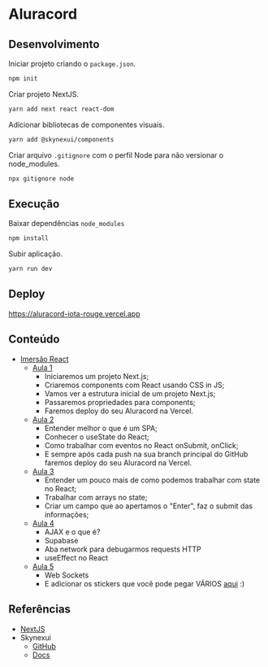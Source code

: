# Aluracord

## Desenvolvimento

Iniciar projeto criando o `package.json`.
```sh
npm init
```

Criar projeto NextJS.
```sh
yarn add next react react-dom
```

Adicionar bibliotecas de componentes visuais.
```sh
yarn add @skynexui/components
```

Criar arquivo `.gitignore` com o perfil Node para não versionar o node_modules.
```sh
npx gitignore node
```
## Execução

Baixar dependências `node_modules`
```sh
npm install
```

Subir aplicação.
```sh
yarn run dev
```

## Deploy

https://aluracord-iota-rouge.vercel.app

## Conteúdo

- [Imersão React](https://www.alura.com.br/imersao-react)
    - [Aula 1](https://www.alura.com.br/imersao-react/aula01-react-aluracord)
        - Iniciaremos um projeto Next.js;
        - Criaremos components com React usando CSS in JS;
        - Vamos ver a estrutura inicial de um projeto Next.js;
        - Passaremos propriedades para components;
        - Faremos deploy do seu Aluracord na Vercel.
    - [Aula 2](https://www.alura.com.br/imersao-react/aula02-react-state-form)
        - Entender melhor o que é um SPA;
        - Conhecer o useState do React;
        - Como trabalhar com eventos no React onSubmit, onClick;
        - E sempre após cada push na sua branch principal do GitHub faremos deploy do seu Aluracord na Vercel.
    - [Aula 3](https://www.alura.com.br/imersao-react/aula03-chat-offline)
        - Entender um pouco mais de como podemos trabalhar com state no React;
        - Trabalhar com arrays no state;
        - Criar um campo que ao apertamos o "Enter", faz o submit das informações;
    - [Aula 4](https://www.alura.com.br/imersao-react/aula04-supabase-e-ajax)
        - AJAX e o que é?
        - Supabase
        - Aba network para debugarmos requests HTTP
        - useEffect no React
    - [Aula 5](https://www.alura.com.br/imersao-react/aula05-chat-e-realtime)
        - Web Sockets
        - E adicionar os stickers que você pode pegar VÁRIOS [aqui](https://github.com/alura-challenges/aluracord-matrix/blob/main/config.json#L33) :)

## Referências

- [NextJS](https://nextjs.org/docs#manual-setup)
- Skynexui
    - [GitHub](https://github.com/skynexui/components)
    - [Docs](https://docs-skynexui.vercel.app)